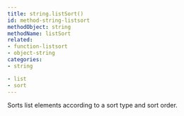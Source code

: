 ```yaml
---
title: string.listSort()
id: method-string-listsort
methodObject: string
methodName: listSort
related:
- function-listsort
- object-string
categories:
- string

- list
- sort
---
```


Sorts list elements according to a sort type and sort order.